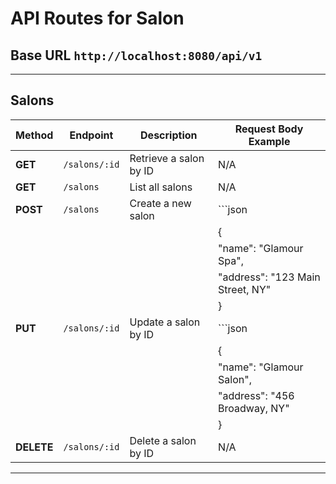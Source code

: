 
# API Routes for Salon

## Base URL `http://localhost:8080/api/v1`

---

## Salons
| Method   | Endpoint          | Description                         | Request Body Example                          |
|----------|-------------------|-------------------------------------|-----------------------------------------------|
| **GET**  | `/salons/:id`     | Retrieve a salon by ID              | N/A                                           |
| **GET**  | `/salons`         | List all salons                     | N/A                                           |
| **POST** | `/salons`         | Create a new salon                  | ```json                                      |
|          |                   |                                     | {                                             |
|          |                   |                                     |   "name": "Glamour Spa",                     |
|          |                   |                                     |   "address": "123 Main Street, NY"           |
|          |                   |                                     | }                                             |
| **PUT**  | `/salons/:id`     | Update a salon by ID                | ```json                                      |
|          |                   |                                     | {                                             |
|          |                   |                                     |   "name": "Glamour Salon",                   |
|          |                   |                                     |   "address": "456 Broadway, NY"              |
|          |                   |                                     | }                                             |
| **DELETE**| `/salons/:id`     | Delete a salon by ID                | N/A                                           |

---